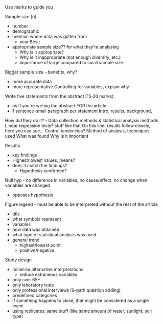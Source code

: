 Use marks to guide you

Sample size (n)
- number
- demographic
- mention where data was gotten from
	- year
Best:
- appropriate sample size?? for what they're analysing
	- Why is it appropriate?
	- Why is it inappropriate (not enough diversity, etc.)
	- importance of large compared to small sample size


Bigger sample size - benefits, why?
- more accurate data
- more representative
Controlling for variables, explain why

Write five statements from the abstract (15-20 marks):
- as if you're writing the abstract FOR the article
- 1 sentence-small paragraph per statement
Intro, results, background, 

How did they do it? - Data collection methods & statistical analysis methods
	Linear regression tests? stuff like that
	On this line, results follow closely, here you can see...
	Central tendencies? Method of analysis, techniques used
What was found
Why is it important

Results
- key findings
- Highest/lowest values, means?
- does it match the findings?
	- Hypothesis confirmed?

Null hyp - no difference in variables, no cause/effect, no change when variables are changed
- opposes hypothesis


Figure legend - must be able to be interpreted without the rest of the article
- title
- what symbols represent
- variables
- how data was obtained
- what type of statistical analysis was used
- general trend
	- highest/lowest point
	- positive/negative

Study design
- minimise alternative interpretations
	- reduce extraneous variables
- only over 65+
- only laboratory tests
- only professional interviews (6-path question adding)
- predefined categories
- if something happens to close, that might be considered as a single event
- using replicates, same stuff (like same amount of water, sunlight, soil type)

